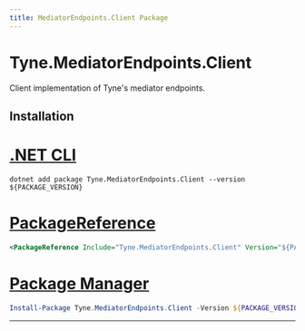 ```yaml
---
title: MediatorEndpoints.Client Package
---
```


# Tyne.MediatorEndpoints.Client

Client implementation of Tyne's mediator endpoints.

## Installation

<div class="package-installation">

# [.NET CLI](#tab/dotnet-cli)
```shell
dotnet add package Tyne.MediatorEndpoints.Client --version ${PACKAGE_VERSION}
```
# [PackageReference](#tab/package-reference)
```xml
<PackageReference Include="Tyne.MediatorEndpoints.Client" Version="${PACKAGE_VERSION}" />
```
# [Package Manager](#tab/package-manager)
```powershell
Install-Package Tyne.MediatorEndpoints.Client -Version ${PACKAGE_VERSION}
```
---

</div>
